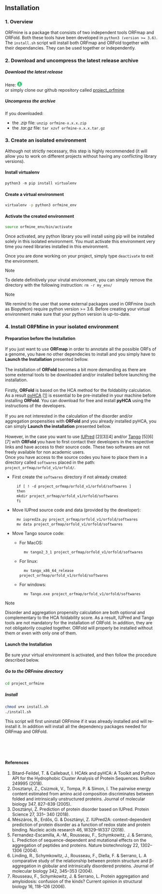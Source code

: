 ## Installation


### 1. Overview

ORFmine is a package that consists of two independent tools ORFmap and ORFold. 
Both these tools have been developed in ```python3 (version >= 3.6)```.
The ```install.sh```  script will install both ORFmap and ORFold together with their dependancies.
They can be used together or independently. 


### 2. Download and uncompress the latest release archive

##### Download the latest release
Here: [ ![](img/icons/download_16x16.png "Click to download the latest release")](https://github.com/nchenche/orfmap/releases/latest/)
<br> or simply clone our github repository called [project_orfmine](https://github.com/cgpapado/project_orfmine)

##### Uncompress the archive
If you downloaded:

* the *.zip* file: ```unzip orfmine-x.x.x.zip```
* the *.tar.gz* file: ```tar xzvf orfmine-x.x.x.tar.gz```


### 3. Create an isolated environment
Although not strictly necessary, this step is highly recommended (it will allow you to work on different projects without having any conflicting library versions).
 
#### Install virtualenv
``` python
python3 -m pip install virtualenv
```

#### Create a virtual environment
```bash
virtualenv -p python3 orfmine_env
```

#### Activate the created environment
```bash
source orfmine_env/bin/activate
```

Once activated, any python library you will install using pip 
will be installed solely in this isolated environment.
You must activate this environment very time you need libraries installed 
in this environment. 

Once you are done working on your project, 
simply type `deactivate` to exit the environment.


<div class="admonition note">
    <p class="first admonition-title">
        Note
    </p>
    <p class="last">
        To delete definitively your virutal environment, you can simply
        remove the directory with the following instruction:
        <code>rm -r my_env/</code>
    </p>
</div>

<div class="admonition note">
    <p class="first admonition-title">
        Note
    </p>
    <p class="last">
        We remind to the user that some external packages used in ORFmine 
	(such as Biopython) require python version >= 3.6. Before creating 
	your virtual environment make sure that your python version is up-to-date. 
    </p>
</div>

### 4. Install ORFMine in your isolated environment

#### Preparation before the Installation

If you just want to use **ORFmap** in order to annotate all
the possible ORFs of a genome, you have no other dependecies 
to install and you simply have to **Launch the Installation** 
presented bellow. 
<br><br>
The installation of **ORFold** becomes a bit more demanding as
there are some external tools to be downloaded and/or installed 
before launching the installation.<br><br>
Firstly, **ORFold** is based on the HCA method for the foldability
calculation. As a result [pyHCA](https://github.com/T-B-F/pyHCA) 
[[1](https://www.biorxiv.org/content/10.1101/249995v1)]
is essential to be pre-installed in your machine before installing 
**ORFold**. You can download for free and install **pyHCA** using 
the instructions of the developers.  
<br>
If you are not interested in the calculation of the disorder
and/or aggregation propensities with **ORFold** and you already
installed pyHCA, you can simply **Launch the installation**
presented bellow.
<br><br>
However, in the case you want to use [IUPred](https://iupred2a.elte.hu) 
[2][3][4] and/or [Tango](http://tango.crg.es) [5][6][7] with **ORFold** you have to 
first contact their developers in the respective links and have access 
to their source code. These two softwares are not freely available for 
non academic users.<br>
Once you have access to the source codes you have to place them in a directory
called ```softwares``` placed in the path: ```project_orfmap/orfold_v1/orfold/```.
<br>

* First create the ```softwares``` directory if not already created:

		if [ ! -d project_orfmap/orfold_v1/orfold/softwares ]
		then 
		mkdir project_orfmap/orfold_v1/orfold/softwares
		fi

* Move IUPred source code and data (provided by the developer):
	
		mv iupred2a.py project_orfmap/orfold_v1/orfold/softwares
		mv data project_orfmap/orfold_v1/orfold/softwares
	
* Move Tango source code:
	* For MacOS:
		
			mv tango2_3_1 project_orfmap/orfold_v1/orfold/softwares

	* For linux:

			mv tango_x86_64_release project_orfmap/orfold_v1/orfold/softwares

	* For windows:
		
			mv Tango.exe project_orfmap/orfold_v1/orfold/softwares

<div class="admonition note">
    <p class="first admonition-title">
        Note
    </p>
    <p class="last">
        Disorder and aggregation propensity calculation are both optional and 
	complementary to the HCA foldability score. As a result, IUPred and 
	Tango tools are not mandatory for the installation of ORFold. In addition,
	they are not obligatorily coupled together. ORFold will properly be 
	installed without them or even with only one of them.    
    </p>
</div>


#### Launch the Installation

Be sure your virtual environment is activated, 
and then follow the procedure described below.

##### Go to the ORFmine directory
 
```bash
cd project_orfmine
```

##### Install 

```bash
chmod u+x install.sh
./install.sh
```

This script will first uninstall ORFmine if it was already installed and will
re-install it. In addition will install all the dependency packages needed for 
ORFmap and ORFold.   

<br><br><br>
#### References

1. Bitard-Feildel, T. & Callebaut, I. HCAtk and pyHCA: A Toolkit and Python API for the Hydrophobic Cluster Analysis of Protein Sequences. bioRxiv 249995 (2018).
2. Dosztanyi, Z., Csizmok, V., Tompa, P. & Simon, I. The pairwise energy content estimated from amino acid composition discriminates between folded and intrinsically unstructured proteins. Journal of molecular biology 347, 827–839 (2005).
3. Dosztányi, Z. Prediction of protein disorder based on IUPred. Protein Science 27, 331– 340 (2018).
4. Mészáros, B., Erdős, G. & Dosztányi, Z. IUPred2A: context-dependent prediction of protein disorder as a function of redox state and protein binding. Nucleic acids research 46, W329–W337 (2018).
5. Fernandez-Escamilla, A.-M., Rousseau, F., Schymkowitz, J. & Serrano, L. Prediction of sequence-dependent and mutational effects on the aggregation of peptides and proteins. Nature biotechnology 22, 1302–1306 (2004).
6. Linding, R., Schymkowitz, J., Rousseau, F., Diella, F. & Serrano, L. A comparative study of the relationship between protein structure and β-aggregation in globular and intrinsically disordered proteins. Journal of molecular biology 342, 345–353 (2004). 
7. Rousseau, F., Schymkowitz, J. & Serrano, L. Protein aggregation and amyloidosis: confusion of the kinds? Current opinion in structural biology 16, 118–126 (2006).

